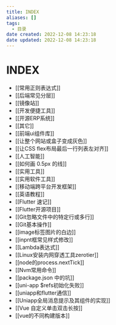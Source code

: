 ```yaml
---
title: INDEX
aliases: []
tags:
  - 目录
date created: 2022-12-08 14:23:18
date updated: 2022-12-08 14:23:18
---
```


# INDEX

- [[常用正则表达式]]
- [[后端常见分层]]
- [[镜像站]]
- [[开发便捷工具]]
- [[开源ERP系统]]
- [[其它]]
- [[前端ui组件库]]
- [[让整个网站或盒子变成灰色]]
- [[让CSS flex布局最后一行列表左对齐]]
- [[人工智能]]
- [[如何画 0.5px 的线]]
- [[实用工具]]
- [[实用软件工具]]
- [[移动端跨平台开发框架]]
- [[英语教程]]
- [[Flutter 速记]]
- [[Flutter开源项目]]
- [[Git忽略文件中的特定行或多行]]
- [[Git基本操作]]
- [[image标签图片的白边]]
- [[inpnt框常见样式修改]]
- [[Lambda表达式]]
- [[Linux安装内网穿透工具zerotier]]
- [[node的process.nextTick]]
- [[Nvm常用命令]]
- [[package.json 中的坑]]
- [[uni-app $refs初始化失败]]
- [[uniapp和flutter通信]]
- [[Uniapp全局消息提示及其组件的实现]]
- [[Vue 自定义单击双击长按]]
- [[vue的不同构建版本]]
